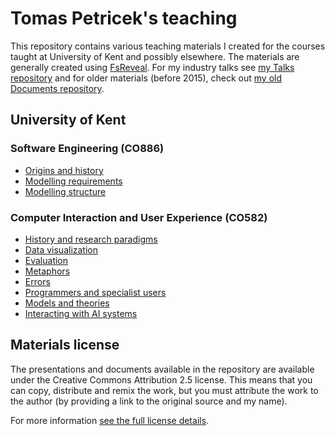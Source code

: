 Tomas Petricek's teaching
=========================

This repository contains various teaching materials I created for the courses taught at
University of Kent and possibly elsewhere. The materials are generally
created using [FsReveal](http://github.com/fsprojects/FsReveal). For my industry talks
see [my Talks repository](http://github.com/tpetricek/Talks/) and for older materials
(before 2015), check out [my old Documents repository](http://github.com/tpetricek/Documents/).

University of Kent
------------------

### Software Engineering (CO886)

 * [Origins and history](https://tpetricek.github.io/Teaching/software-engineering/history.html)
 * [Modelling requirements](https://tpetricek.github.io/Teaching/software-engineering/requirements.html)
 * [Modelling structure](https://tpetricek.github.io/Teaching/software-engineering/structure.html)

### Computer Interaction and User Experience (CO582)

 * [History and research paradigms](https://tpetricek.github.io/Teaching/human-computer-interaction/paradigms.html)
 * [Data visualization](https://tpetricek.github.io/Teaching/human-computer-interaction/dataviz.html)
 * [Evaluation](https://tpetricek.github.io/Teaching/human-computer-interaction/evaluation.html)
 * [Metaphors](https://tpetricek.github.io/Teaching/human-computer-interaction/metaphors.html)
 * [Errors](https://tpetricek.github.io/Teaching/human-computer-interaction/errors.html)
 * [Programmers and specialist users](https://tpetricek.github.io/Teaching/human-computer-interaction/specialist.html)
 * [Models and theories](https://tpetricek.github.io/Teaching/human-computer-interaction/models.html)
 * [Interacting with AI systems](https://tpetricek.github.io/Teaching/human-computer-interaction/ai-systems.html)

Materials license
-----------------

The presentations and documents available in the repository are available under the Creative
Commons Attribution 2.5 license.  This means that you can copy, distribute and remix the work,
but you must attribute the work to the author (by providing a link to the original source
and my name).

For more information [see the full license details](http://creativecommons.org/licenses/by/2.5/).
